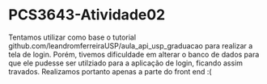# PCS3643-Atividade02

Tentamos utilizar como base o tutorial github.com/leandromferreiraUSP/aula_api_usp_graduacao para realizar a tela de login. Porém, tivemos dificuldade em alterar o banco de dados para que ele pudesse ser utilziado para a aplicação de login, ficando assim travados. Realizamos portanto apenas a parte do front end :(
